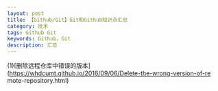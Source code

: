 ```yaml
---
layout: post
title: 【Github/Git】Git和Github知识点汇总
category: 技术
tags: Github Git 
keywords: Github，Git
description: 汇总
---
```

 
(1)[删除远程仓库中错误的版本](https://whdcumt.github.io/2016/09/06/Delete-the-wrong-version-of-re
mote-repository.html)